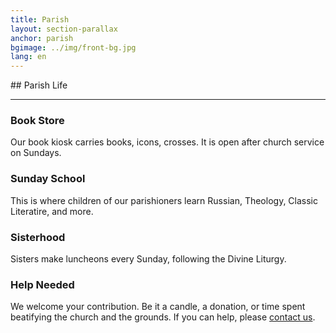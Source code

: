 ```yaml
---
title: Parish
layout: section-parallax
anchor: parish
bgimage: ../img/front-bg.jpg
lang: en
---
```

<div class="section-title center" markdown="1">
##  Parish Life

-----
</div>
<div class="row" class="text-center">
  <div class="col-md-3 col-sm-6">
    <div class="service"> <i class="fa fa-desktop"></i>
      <h3>Book Store</h3>
      <p>Our book kiosk carries books, icons, crosses. It is open after church service on Sundays.</p>
    </div>
  </div>
  <div class="col-md-3 col-sm-6">
    <div class="service"> <i class="fa fa-cogs"></i>
      <h3>Sunday School</h3>
      <p>This is where children of our parishioners learn Russian, Theology, Classic Literatire, and more.</p>
    </div>
  </div>
  <div class="col-md-3 col-sm-6">
    <div class="service"> <i class="fa fa-tablet"></i>
      <h3>Sisterhood</h3>
      <p>Sisters make luncheons every Sunday, following the Divine Liturgy.</p>
    </div>
  </div>
  <div class="col-md-3 col-sm-6">
    <div class="service"><i class="fa fa-leaf"></i>
      <h3>Help Needed</h3>
      <p>We welcome your contribution. Be it a candle, a donation, or time spent beatifying the church and the grounds.
         If you can help, please <a href="#contact">contact us</a>.</p>
    </div>
  </div>
</div>
